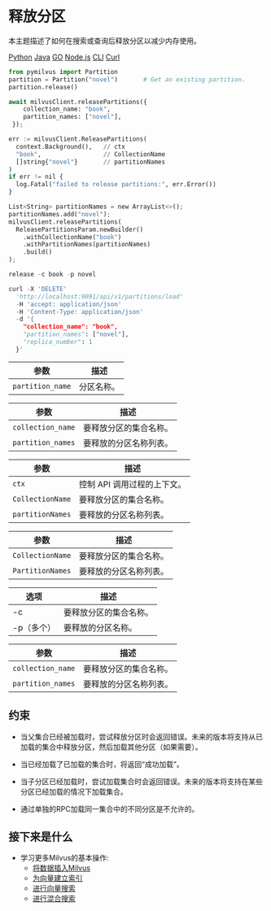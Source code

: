 释放分区
====

本主题描述了如何在搜索或查询后释放分区以减少内存使用。

[Python](#python) 
[Java](#java)
[GO](#go)
[Node.js](#javascript)
[CLI](#shell)
[Curl](#curl)

```python
from pymilvus import Partition
partition = Partition("novel")       # Get an existing partition.
partition.release()

```

```python
await milvusClient.releasePartitions({
    collection_name: "book",
    partition_names: ["novel"],
 });

```

```python
err := milvusClient.ReleasePartitions(
  context.Background(),   // ctx
  "book",                 // CollectionName
  []string{"novel"}       // partitionNames
)
if err != nil {
  log.Fatal("failed to release partitions:", err.Error())
}

```

```python
List<String> partitionNames = new ArrayList<>();
partitionNames.add("novel");
milvusClient.releasePartitions(
  ReleasePartitionsParam.newBuilder()
    .withCollectionName("book")
    .withPartitionNames(partitionNames)
    .build()
);

```

```python
release -c book -p novel

```

```python
curl -X 'DELETE' 
  'http://localhost:9091/api/v1/partitions/load' 
  -H 'accept: application/json' 
  -H 'Content-Type: application/json' 
  -d '{
    "collection_name": "book",
    "partition_names": ["novel"],
    "replica_number": 1
  }'

```
| 参数 | 描述 |
| --- | --- |
| `partition_name` | 分区名称。 |

| 参数 | 描述 |
| --- | --- |
| `collection_name` | 要释放分区的集合名称。 |
| `partition_names` | 要释放的分区名称列表。 |

| 参数 | 描述 |
| --- | --- |
| `ctx` | 控制 API 调用过程的上下文。 |
| `CollectionName` | 要释放分区的集合名称。 |
| `partitionNames` | 要释放的分区名称列表。 |

| 参数 | 描述 |
| --- | --- |
| `CollectionName` | 要释放分区的集合名称。 |
| `PartitionNames` | 要释放的分区名称列表。 |

| 选项 | 描述 |
| --- | --- |
| -c | 要释放分区的集合名称。 |
| -p（多个） | 要释放的分区名称。 |

| 参数 | 描述 |
| --- | --- |
| `collection_name` | 要释放分区的集合名称。 |
| `partition_names` | 要释放的分区名称列表。 |

约束
--

* 当父集合已经被加载时，尝试释放分区时会返回错误。未来的版本将支持从已加载的集合中释放分区，然后加载其他分区（如果需要）。

* 当已经加载了已加载的集合时，将返回“成功加载”。

* 当子分区已经加载时，尝试加载集合时会返回错误。未来的版本将支持在某些分区已经加载的情况下加载集合。

* 通过单独的RPC加载同一集合中的不同分区是不允许的。

接下来是什么
------

* 学习更多Milvus的基本操作:
	+ [将数据插入Milvus](insert_data.md)
	+ [为向量建立索引](build_index.md)
	+ [进行向量搜索](search.md)
	+ [进行混合搜索](hybridsearch.md)
